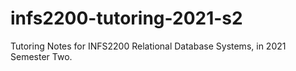 # infs2200-tutoring-2021-s2
Tutoring Notes for INFS2200 Relational Database Systems, in 2021 Semester Two.
